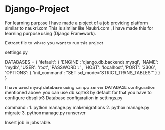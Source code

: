 # Django-Project
For learning purpose I have made a project of a job providing platform similar to naukri.com
This is similar like Naukri.com , I have made this for learning purpose using (Django Framework).

Extract file to where you want to run this project

settings.py

DATABASES = { 'default': { 'ENGINE': 'django.db.backends.mysql', 'NAME': 'mydb', 'USER': 'root', 'PASSWORD': '', 'HOST': 'localhost', 'PORT': '3306', 'OPTIONS': { 'init_command': "SET sql_mode='STRICT_TRANS_TABLES'" } } }

I have used mysql database using xampp server DATABASE configuration mentioned above, you can use db.sqlite3 by default for that you have to configure dbsqlite3 Database configuration in settings.py

command : 1. python manage.py makemigrations 2. python manage.py migrate 3. python manage.py runserver

Insert job in jobs table.
